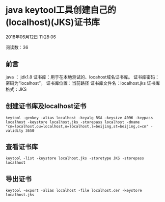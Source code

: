 # java keytool工具创建自己的(localhost)(JKS)证书库

2018年06月12日 11:28:06

阅读数：36

## 前言

java ： jdk1.8 
证书库：用于在本地测试的、locahost域名证书库。 
证书库密码：密码为“localhost”。 
证书库位置：当前路径 
证书库文件名：localhost.jks 
证书库格式：JKS

## 创建证书库及localhost证书

```shell
keytool -genkey -alias localhost -keyalg RSA –keysize 4096 -keypass localhost -keystore localhost.jks -storepass localhost -dname "cn=localhost,ou=localhost,o=localhost,l=beijing,st=beijing,c=cn" -validity 3650
```

## 查看证书库

```shell
keytool -list -keystore localhost.jks -storetype JKS -storepass localhost
```

## 导出证书

```shell
keytool -export -alias localhost -file localhost.cer -keystore localhost.jks 
```